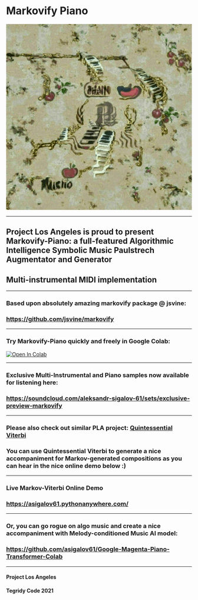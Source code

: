 # Markovify Piano

<img width="512" src="https://github.com/asigalov61/Markovify-Piano/raw/main/Artwork/Markovify_Piano.jpg">

***

## Project Los Angeles is proud to present Markovify-Piano: a full-featured Algorithmic Intelligence Symbolic Music Paulstrech Augmentator and Generator

## Multi-instrumental MIDI implementation

***

### Based upon absolutely amazing markovify package @ jsvine:
### https://github.com/jsvine/markovify

***

### Try Markovify-Piano quickly and freely in Google Colab:

[![Open In Colab][colab-badge]][colab-notebook]

[colab-notebook]: <https://colab.research.google.com/github/asigalov61/Markovify-Piano/blob/main/Markovify_Piano.ipynb>
[colab-badge]: <https://colab.research.google.com/assets/colab-badge.svg>

***

### Exclusive Multi-Instrumental and Piano samples now available for listening here:

### https://soundcloud.com/aleksandr-sigalov-61/sets/exclusive-preview-markovify

***

### Please also check out similar PLA project: [Quintessential Viterbi](https://github.com/asigalov61/Quintessential-Viterbi)
### You can use Quintessential Viterbi to generate a nice accompaniment for Markov-generated compositions as you can hear in the nice online demo below :)

***

### Live Markov-Viterbi Online Demo
### https://asigalov61.pythonanywhere.com/

***

### Or, you can go rogue on algo music and create a nice accompaniment with Melody-conditioned Music AI model:
### https://github.com/asigalov61/Google-Magenta-Piano-Transformer-Colab

***

#### Project Los Angeles
#### Tegridy Code 2021
